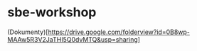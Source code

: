 sbe-workshop
============
  (Dokumenty)[https://drive.google.com/folderview?id=0B8wp-MAAw5R3V2JaTHI5Q0dvMTQ&usp=sharing]
